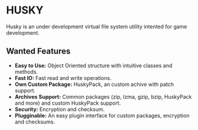 HUSKY
=====

Husky is an under development virtual file system utility intented for game development.

Wanted Features
---------------

- **Easy to Use:** Object Oriented structure with intuitive classes and methods.
- **Fast IO:** Fast read and write operations.
- **Own Custom Package:** HuskyPack, an custom achive with patch support.
- **Archives Support:** Common packages (zip, lzma, gzip, bzip, HuskyPack and more) and custom HuskyPack support.
- **Security:** Encryption and checksum.
- **Plugginable:** An easy plugin interface for custom packages, encryption and checksums.
